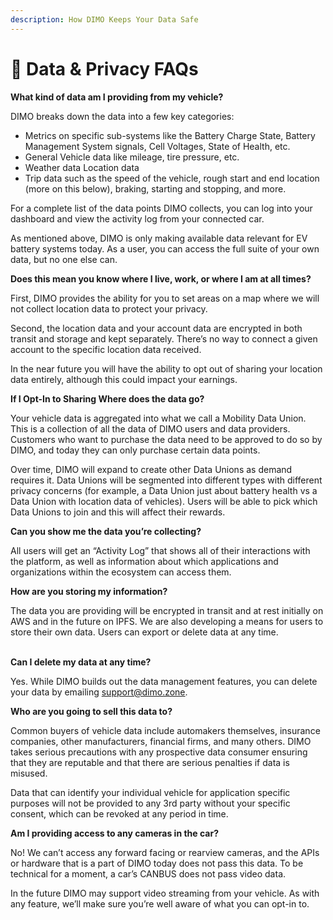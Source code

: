```yaml
---
description: How DIMO Keeps Your Data Safe
---
```


# 🔏 Data & Privacy FAQs

**What kind of data am I providing from my vehicle?**&#x20;

DIMO breaks down the data into a few key categories:&#x20;

* Metrics on specific sub-systems like the Battery Charge State, Battery Management System signals, Cell Voltages, State of Health, etc.&#x20;
* General Vehicle data like mileage, tire pressure, etc.&#x20;
* Weather data Location data&#x20;
* Trip data such as the speed of the vehicle, rough start and end location (more on this below), braking, starting and stopping, and more.

For a complete list of the data points DIMO collects, you can log into your dashboard and view the activity log from your connected car.

As mentioned above, DIMO is only making available data relevant for EV battery systems today. As a user, you can access the full suite of your own data, but no one else can.&#x20;

**Does this mean you know where I live, work, or where I am at all times?**&#x20;

First, DIMO provides the ability for you to set areas on a map where we will not collect location data to protect your privacy.

Second, the location data and your account data are encrypted in both transit and storage and kept separately. There’s no way to connect a given account to the specific location data received.

In the near future you will have the ability to opt out of sharing your location data entirely, although this could impact your earnings.&#x20;

**If I Opt-In to Sharing Where does the data go?**

&#x20;Your vehicle data is aggregated into what we call a Mobility Data Union. This is a collection of all the data of DIMO users and data providers. Customers who want to purchase the data need to be approved to do so by DIMO, and today they can only purchase certain data points.

Over time, DIMO will expand to create other Data Unions as demand requires it. Data Unions will be segmented into different types with different privacy concerns (for example, a Data Union just about battery health vs a Data Union with location data of vehicles). Users will be able to pick which Data Unions to join and this will affect their rewards.&#x20;

**Can you show me the data you’re collecting?**&#x20;

All users will get an “Activity Log” that shows all of their interactions with the platform, as well as information about which applications and organizations within the ecosystem can access them.&#x20;

**How are you storing my information?**&#x20;

The data you are providing will be encrypted in transit and at rest initially on AWS and in the future on IPFS. We are also developing a means for users to store their own data. Users can export or delete data at any time.

\
**Can I delete my data at any time?**&#x20;

Yes. While DIMO builds out the data management features, you can delete your data by emailing support@dimo.zone.&#x20;

**Who are you going to sell this data to?**&#x20;

Common buyers of vehicle data include automakers themselves, insurance companies, other manufacturers, financial firms, and many others. DIMO takes serious precautions with any prospective data consumer ensuring that they are reputable and that there are serious penalties if data is misused.

Data that can identify your individual vehicle for application specific purposes will not be provided to any 3rd party without your specific consent, which can be revoked at any period in time.&#x20;

**Am I providing access to any cameras in the car?**&#x20;

No! We can’t access any forward facing or rearview cameras, and the APIs or hardware that is a part of DIMO today does not pass this data. To be technical for a moment, a car’s CANBUS does not pass video data.

In the future DIMO may support video streaming from your vehicle. As with any feature, we’ll make sure you’re well aware of what you can opt-in to.
